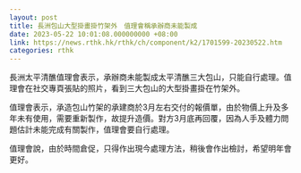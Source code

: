 ```yaml
---
layout: post
title: 長洲包山大型掛畫掛竹架外　值理會稱承辦商未能製成
date: 2023-05-22 10:01:08.000000000 +08:00
link: https://news.rthk.hk/rthk/ch/component/k2/1701599-20230522.htm
categories: rthk
---
```


長洲太平清醮值理會表示，承辦商未能製成太平清醮三大包山，只能自行處理。值理會在社交專頁張貼的照片，看到三大包山的大型掛畫掛在竹架外。

值理會表示，承造包山竹架的承建商於3月左右交付的報價單，由於物價上升及多年未有使用，需要重新製作，故提升造價。對方3月底再回覆，因為人手及體力問題估計未能完成有關製作，值理會要自行處理。

值理會說，由於時間倉促，只得作出現今處理方法，稍後會作出檢討，希望明年會更好。
